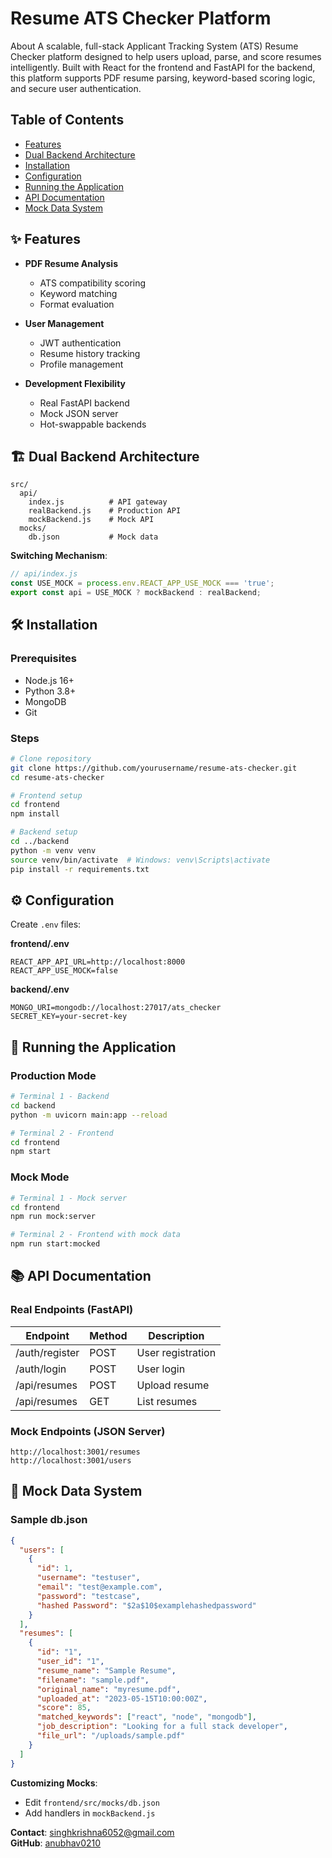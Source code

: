 # Resume ATS Checker Platform


About
A scalable, full-stack Applicant Tracking System (ATS) Resume Checker platform designed to help users upload, parse, and score resumes intelligently. Built with React for the frontend and FastAPI for the backend, this platform supports PDF resume parsing, keyword-based scoring logic, and secure user authentication.

## Table of Contents
- [Features](#features)
- [Dual Backend Architecture](#dual-backend-architecture)
- [Installation](#installation)
- [Configuration](#configuration)
- [Running the Application](#running-the-application)
- [API Documentation](#api-documentation)
- [Mock Data System](#mock-data-system)


## ✨ Features

- **PDF Resume Analysis**
  - ATS compatibility scoring
  - Keyword matching
  - Format evaluation

- **User Management**
  - JWT authentication
  - Resume history tracking
  - Profile management

- **Development Flexibility**
  - Real FastAPI backend
  - Mock JSON server
  - Hot-swappable backends

## 🏗️ Dual Backend Architecture
```
src/
  api/
    index.js          # API gateway
    realBackend.js    # Production API
    mockBackend.js    # Mock API
  mocks/
    db.json           # Mock data
```

**Switching Mechanism**:
```javascript
// api/index.js
const USE_MOCK = process.env.REACT_APP_USE_MOCK === 'true';
export const api = USE_MOCK ? mockBackend : realBackend;
```

## 🛠️ Installation

### Prerequisites
- Node.js 16+
- Python 3.8+
- MongoDB
- Git

### Steps
```bash
# Clone repository
git clone https://github.com/yourusername/resume-ats-checker.git
cd resume-ats-checker

# Frontend setup
cd frontend
npm install

# Backend setup
cd ../backend
python -m venv venv
source venv/bin/activate  # Windows: venv\Scripts\activate
pip install -r requirements.txt
```

## ⚙️ Configuration

Create `.env` files:

**frontend/.env**
```env
REACT_APP_API_URL=http://localhost:8000
REACT_APP_USE_MOCK=false
```

**backend/.env**
```env
MONGO_URI=mongodb://localhost:27017/ats_checker
SECRET_KEY=your-secret-key
```

## 🚀 Running the Application

### Production Mode
```bash
# Terminal 1 - Backend
cd backend
python -m uvicorn main:app --reload

# Terminal 2 - Frontend
cd frontend
npm start
```

### Mock Mode
```bash
# Terminal 1 - Mock server
cd frontend
npm run mock:server

# Terminal 2 - Frontend with mock data
npm run start:mocked
```

## 📚 API Documentation

### Real Endpoints (FastAPI)
| Endpoint         | Method | Description         |
|------------------|--------|---------------------|
| /auth/register   | POST   | User registration   |
| /auth/login      | POST   | User login          |
| /api/resumes     | POST   | Upload resume       |
| /api/resumes     | GET    | List resumes        |

### Mock Endpoints (JSON Server)
```
http://localhost:3001/resumes
http://localhost:3001/users
```

## 🧪 Mock Data System

### Sample db.json
```json
{
  "users": [
    {
      "id": 1,
      "username": "testuser",
      "email": "test@example.com",
      "password": "testcase",
      "hashed Password": "$2a$10$examplehashedpassword"
    }
  ],
  "resumes": [
    {
      "id": "1",
      "user_id": "1",
      "resume_name": "Sample Resume",
      "filename": "sample.pdf",
      "original_name": "myresume.pdf",
      "uploaded_at": "2023-05-15T10:00:00Z",
      "score": 85,
      "matched_keywords": ["react", "node", "mongodb"],
      "job_description": "Looking for a full stack developer",
      "file_url": "/uploads/sample.pdf"
    }
  ]
}
```

**Customizing Mocks**:
- Edit `frontend/src/mocks/db.json`
- Add handlers in `mockBackend.js`


**Contact**: singhkrishna6052@gmail.com  
**GitHub**: [anubhav0210](https://github.com/anubhav0210)
